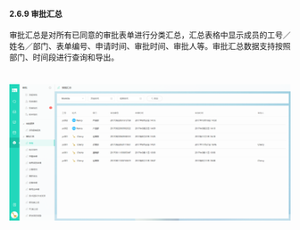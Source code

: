 #### 2.6.9 审批汇总

审批汇总是对所有已同意的审批表单进行分类汇总，汇总表格中显示成员的工号／姓名／部门、表单编号、申请时间、审批时间、审批人等。审批汇总数据支持按照部门、时间段进行查询和导出。
# ![](/assets/6.9审批汇总.png)